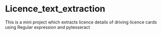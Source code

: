 # Licence_text_extraction
This is a mini project which extracts licence details of driving licence cards using Regular expression and pytesseract

